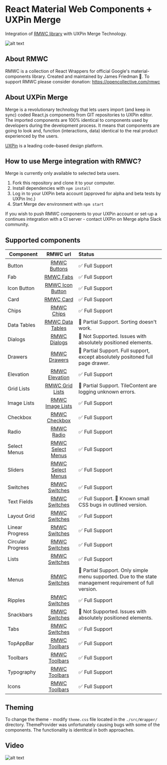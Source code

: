 # React Material Web Components + UXPin Merge
Integration of [RMWC library](https://jamesmfriedman.github.io/rmwc/) with UXPin Merge Technology.

![alt text](https://github.com/uxpin-merge/rmwc-merge/blob/master/img/header.png "RMWC in UXPin")

## About RMWC

RMWC is a collection of React Wrappers for official Google's material-components library. Created and maintained by James Friedman 🙌. 
To support RMWC please consider donation: https://opencollective.com/rmwc

## About UXPin Merge

Merge is a revolutionary technology that lets users import (and keep in sync) coded React.js components from GIT repositories to UXPin editor. 
The imported components are 100% identical to components used by developers during the development process. 
It means that components are going to look and, function (interactions, data) identical to the real product experienced by the users. 

[UXPin](http://uxpin.com) is a leading code–based design platform.

## How to use Merge integration with RMWC?

Merge is currently only available to selected beta users.

1. Fork this repository and clone it to your computer.
2. Install dependencies with `npm install`
3. Log in to your UXPin beta account (approved for alpha and beta tests by UXPin Inc.)
4. Start Merge dev environment with `npm start`

If you wish to push RMWC components to your UXPin account or set-up a continues integration with a CI server - contact UXPin on Merge alpha Slack community.

## Supported components

| Component     | RMWC url      | Status|
| ------------- |:-------------:| :-----|
| Button        | [RMWC Buttons](https://jamesmfriedman.github.io/rmwc/buttons) | ✅ Full Support |
| Fab      | [RMWC Fabs](https://jamesmfriedman.github.io/rmwc/fabs)      | ✅ Full Support |
| Icon Button | [RMWC Icon Button](https://jamesmfriedman.github.io/rmwc/icon-buttons)     | ✅ Full Support |
| Card | [RMWC Card](https://jamesmfriedman.github.io/rmwc/cards)     | ✅ Full Support |
| Chips | [RMWC Chips](https://jamesmfriedman.github.io/rmwc/chips) | ✅ Full Support |
| Data Tables | [RMWC Data Tables](https://jamesmfriedman.github.io/rmwc/data-tables) | 🔶 Partial Support. Sorting doesn't work.|
| Dialogs | [RMWC Dialogs](https://jamesmfriedman.github.io/rmwc/dialogs) | 🔻 Not Supported. Issues with absolutely positioned elements. |
| Drawers | [RMWC Drawers](https://jamesmfriedman.github.io/rmwc/drawers) | 🔶 Partial Support. Full support, except absolutely positoned full page drawer. |
| Elevation | [RMWC Elevation](https://jamesmfriedman.github.io/rmwc/elevation) | ✅ Full Support |
| Grid Lists | [RMWC Grid Lists](https://jamesmfriedman.github.io/rmwc/grid-lists) | 🔶 Partial Support. TileContent are logging unknown errors. |
| Image Lists | [RMWC Image Lists](https://jamesmfriedman.github.io/rmwc/image-lists) | ✅ Full Support |
| Checkbox | [RMWC Checkbox](https://jamesmfriedman.github.io/rmwc/checkboxes) | ✅ Full Support |
| Radio | [RMWC Radio](https://jamesmfriedman.github.io/rmwc/radio-buttons) | ✅ Full Support |
| Select Menus | [RMWC Select Menus](https://jamesmfriedman.github.io/rmwc/select-menus) | ✅ Full Support |
| Sliders | [RMWC Select Menus](https://jamesmfriedman.github.io/rmwc/sliders) | ✅ Full Support |
| Switches | [RMWC Switches](https://jamesmfriedman.github.io/rmwc/switches) | ✅ Full Support |
| Text Fields | [RMWC Switches](https://jamesmfriedman.github.io/rmwc/switches) | ✅ Full Support. 🐜 Known small CSS bugs in outlined version. |
| Layout Grid | [RMWC Switches](https://jamesmfriedman.github.io/rmwc/layout-grid) | ✅ Full Support |
| Linear Progress | [RMWC Switches](https://jamesmfriedman.github.io/rmwc/progress) | ✅ Full Support |
| Circular Progress | [RMWC Switches](https://jamesmfriedman.github.io/rmwc/progress) | ✅ Full Support |
| Lists | [RMWC Switches](https://jamesmfriedman.github.io/rmwc/lists) | ✅ Full Support |
| Menus | [RMWC Switches](https://jamesmfriedman.github.io/rmwc/menus) | 🔶 Partial Support. Only simple menu supported. Due to the state management requirement of full version. |
| Ripples | [RMWC Switches](https://jamesmfriedman.github.io/rmwc/menus) | ✅ Full Support |
| Snackbars | [RMWC Switches](https://jamesmfriedman.github.io/rmwc/snackbards) | 🔻 Not Supported. Issues with absolutely positioned elements.|
| Tabs | [RMWC Switches](https://jamesmfriedman.github.io/rmwc/snackbards) | ✅ Full Support |
| TopAppBar | [RMWC Toolbars](https://jamesmfriedman.github.io/rmwc/top-app-bar) | ✅ Full Support |
| Toolbars | [RMWC Toolbars](https://jamesmfriedman.github.io/rmwc/toolbars) | ✅ Full Support |
| Typography | [RMWC Toolbars](https://jamesmfriedman.github.io/rmwc/typography) | ✅ Full Support |
| Icons | [RMWC Toolbars](https://jamesmfriedman.github.io/rmwc/icons) | ✅ Full Support |

## Theming

To change the theme - modify `theme.css` file located in the `./src/Wrapper/` directory. ThemeProvider was unfortunately causing bugs with some of the components. The functionality is identitcal in both approaches.

## Video


![alt text](https://github.com/uxpin-merge/rmwc-merge/blob/master/img/rmwc.gif "RMWC in UXPin")


